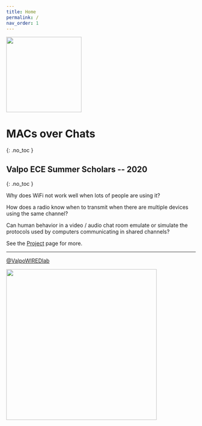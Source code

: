 ```yaml
---
title: Home
permalink: /
nav_order: 1
---
```



<img src="{{ 'image/logo.svg' | absolute_url }}" width="200"/>


<!--
<script type="text/javascript"
        src="https://cdnjs.cloudflare.com/ajax/libs/mathjax/2.7.0/MathJax.js?config=TeX-AMS_CHTML"></script>

$$\int_1^4 \exp{3}dx$$

\\(2\pi \ln asdfa\\)
-->

# MACs over Chats
{: .no_toc }

## Valpo ECE Summer Scholars -- 2020
{: .no_toc }


Why does WiFi not work well when lots of people are using it?

How does a radio know when to transmit when there are multiple devices using the same channel?

Can human behavior in a video / audio chat room emulate or simulate the protocols used by computers communicating in shared channels?


See the [Project](project.html) page for more.



---

[@ValpoWIREDlab](https://twitter.com/ValpoWIREDlab)

<img src="{{ 'image/wiredlab-logo3.svg' | absolute_url }}" width="400"/>




<!--
 vim: tw=0
 -->
